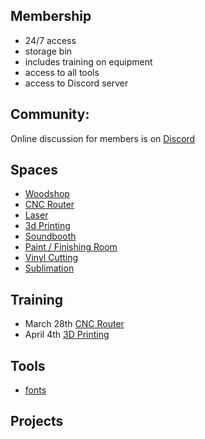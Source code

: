 ## Membership
- 24/7 access
- storage bin
- includes training on equipment
- access to all tools
- access to Discord server

## Community: 
Online discussion for members is on [Discord](https://discord.com/channels/542188140220383261/)

## Spaces
- [Woodshop](./woodshop.md)
- [CNC Router](./spaces/cnc.md)
- [Laser](./spaces/laser.md)
- [3d Printing](./spaces/3dprinting.md)
- [Soundbooth](./spaces/soundbooth.md)
- [Paint / Finishing Room](./spaces/paint.md)
- [Vinyl Cutting](./spaces/vinyl.md)
- [Sublimation](./spaces/sublimation.md)


## Training
- March 28th [CNC Router](https://discord.gg/jDxaVjFn?event=1204242756118257685)
- April 4th [3D Printing](https://discord.gg/jDxaVjFn?event=1219308551122452612)

## Tools
- [fonts](./tools/fonts.md)


## Projects